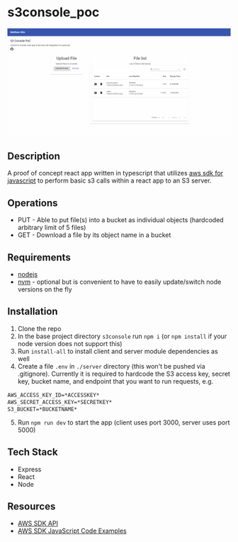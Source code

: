 # s3console_poc

![readme_screenshot](./client/public/readme_demo.gif)

## Description

A proof of concept react app written in typescript that utilizes [aws sdk for javascript](https://docs.aws.amazon.com/sdk-for-javascript/index.html) to perform basic s3 calls within a react app to an S3 server.

## Operations

- PUT - Able to put file(s) into a bucket as individual objects (hardcoded arbitrary limit of 5 files)
- GET - Download a file by its object name in a bucket

## Requirements

- [nodejs](https://nodejs.org/en/download/package-manager/#debian-and-ubuntu-based-linux-distributions-enterprise-linux-fedora-and-snap-packages)
- [nvm](https://github.com/nvm-sh/nvm#install--update-script) - optional but is convenient to have to easily update/switch node versions on the fly

## Installation

1. Clone the repo
2. In the base project directory `s3console` run `npm i` (or `npm install` if your node version does not support this)
3. Run `install-all` to install client and server module dependencies as well
4. Create a file `.env` in `./server` directory (this won't be pushed via .gitignore). Currently it is required to hardcode the S3 access key, secret key, bucket name, and endpoint that you want to run requests, e.g.

```
AWS_ACCESS_KEY_ID=*ACCESSKEY*
AWS_SECRET_ACCESS_KEY=*SECRETKEY*
S3_BUCKET=*BUCKETNAME*
```

5. Run `npm run dev` to start the app (client uses port 3000, server uses port 5000)

## Tech Stack

- Express
- React
- Node

## Resources

- [AWS SDK API](https://docs.aws.amazon.com/AWSJavaScriptSDK/latest/AWS/S3.html)
- [AWS SDK JavaScript Code Examples](https://docs.aws.amazon.com/sdk-for-javascript/v2/developer-guide/sdk-code-samples.html)
